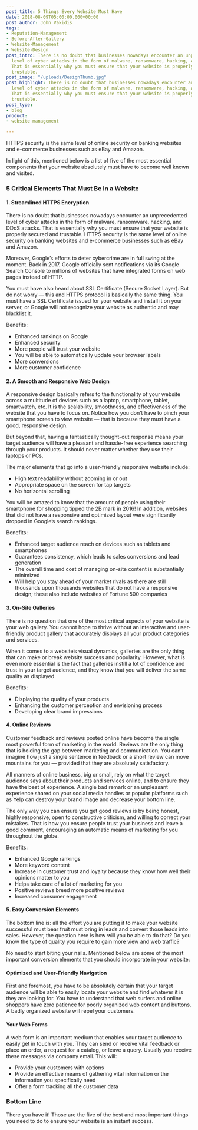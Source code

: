 ```yaml
---
post_title: 5 Things Every Website Must Have
date: 2018-08-09T05:00:00.000+00:00
post_author: John Vakidis
tags:
- Reputation-Management
- Before-After-Gallery
- Website-Management
- Website-Design
post_intro: There is no doubt that businesses nowadays encounter an unprecedented
  level of cyber attacks in the form of malware, ransomware, hacking, and DDoS attacks.
  That is essentially why you must ensure that your website is properly secured and
  trustable.
post_image: "/uploads/DesignThumb.jpg"
post_highlight: There is no doubt that businesses nowadays encounter an unprecedented
  level of cyber attacks in the form of malware, ransomware, hacking, and DDoS attacks.
  That is essentially why you must ensure that your website is properly secured and
  trustable.
post_type:
- blog
product:
- website management

---
```

HTTPS security is the same level of online security on banking websites and e-commerce businesses such as eBay and Amazon.

In light of this, mentioned below is a list of five of the most essential components that your website absolutely must have to become well known and visited.

### 5 Critical Elements That Must Be In a Website

#### 1. Streamlined HTTPS Encryption

There is no doubt that businesses nowadays encounter an unprecedented level of cyber attacks in the form of malware, ransomware, hacking, and DDoS attacks. That is essentially why you must ensure that your website is properly secured and trustable. HTTPS security is the same level of online security on banking websites and e-commerce businesses such as eBay and Amazon.

Moreover, Google’s efforts to deter cybercrime are in full swing at the moment. Back in 2017, Google officially sent notifications via its Google Search Console to millions of websites that have integrated forms on web pages instead of HTTP.

You must have also heard about SSL Certificate (Secure Socket Layer). But do not worry — this and HTTPS protocol is basically the same thing. You must have a SSL Certificate issued for your website and install it on your server, or Google will not recognize your website as authentic and may blacklist it.

Benefits:

* Enhanced rankings on Google
* Enhanced security
* More people will trust your website
* You will be able to automatically update your browser labels
* More conversions
* More customer confidence

#### 2. A Smooth and Responsive Web Design

A responsive design basically refers to the functionality of your website across a multitude of devices such as a laptop, smartphone, tablet, smartwatch, etc. It is the scalability, smoothness, and effectiveness of the website that you have to focus on. Notice how you don’t have to pinch your smartphone screen to view website — that is because they must have a good, responsive design.

But beyond that, having a fantastically thought-out response means your target audience will have a pleasant and hassle-free experience searching through your products. It should never matter whether they use their laptops or PCs.

The major elements that go into a user-friendly responsive website include:

* High text readability without zooming in or out
* Appropriate space on the screen for tap targets
* No horizontal scrolling

You will be amazed to know that the amount of people using their smartphone for shopping tipped the 2B mark in 2016! In addition, websites that did not have a responsive and optimized layout were significantly dropped in Google’s search rankings.

Benefits:

* Enhanced target audience reach on devices such as tablets and smartphones
* Guarantees consistency, which leads to sales conversions and lead generation
* The overall time and cost of managing on-site content is substantially minimized
* Will help you stay ahead of your market rivals as there are still thousands upon thousands websites that do not have a responsive design; these also include websites of Fortune 500 companies

#### 3. On-Site Galleries

There is no question that one of the most critical aspects of your website is your web gallery. You cannot hope to thrive without an interactive and user-friendly product gallery that accurately displays all your product categories and services.

When it comes to a website’s visual dynamics, galleries are the only thing that can make or break website success and popularity. However, what is even more essential is the fact that galleries instill a lot of confidence and trust in your target audience, and they know that you will deliver the same quality as displayed.

Benefits:

* Displaying the quality of your products
* Enhancing the customer perception and envisioning process
* Developing clear brand impressions

#### 4. Online Reviews

Customer feedback and reviews posted online have become the single most powerful form of marketing in the world. Reviews are the only thing that is holding the gap between marketing and communication. You can’t imagine how just a single sentence in feedback or a short review can move mountains for you — provided that they are absolutely satisfactory.

All manners of online business, big or small, rely on what the target audience says about their products and services online, and to ensure they have the best of experience. A single bad remark or an unpleasant experience shared on your social media handles or popular platforms such as Yelp can destroy your brand image and decrease your bottom line.

The only way you can ensure you get good reviews is by being honest, highly responsive, open to constructive criticism, and willing to correct your mistakes. That is how you ensure people trust your business and leave a good comment, encouraging an automatic means of marketing for you throughout the globe.

Benefits:

* Enhanced Google rankings
* More keyword content
* Increase in customer trust and loyalty because they know how well their opinions matter to you
* Helps take care of a lot of marketing for you
* Positive reviews breed more positive reviews
* Increased consumer engagement

#### 5. Easy Conversion Elements

The bottom line is: all the effort you are putting it to make your website successful must bear fruit must bring in leads and convert those leads into sales. However, the question here is how will you be able to do that? Do you know the type of quality you require to gain more view and web traffic?

No need to start biting your nails. Mentioned below are some of the most important conversion elements that you should incorporate in your website:

#### Optimized and User-Friendly Navigation

First and foremost, you have to be absolutely certain that your target audience will be able to easily locate your website and find whatever it is they are looking for. You have to understand that web surfers and online shoppers have zero patience for poorly organized web content and buttons. A badly organized website will repel your customers.

#### Your Web Forms

A web form is an important medium that enables your target audience to easily get in touch with you. They can send or receive vital feedback or place an order, a request for a catalog, or leave a query. Usually you receive these messages via company email. This will:

* Provide your customers with options
* Provide an effective means of gathering vital information or the information you specifically need
* Offer a form tracking all the customer data

### Bottom Line

There you have it! Those are the five of the best and most important things you need to do to ensure your website is an instant success.